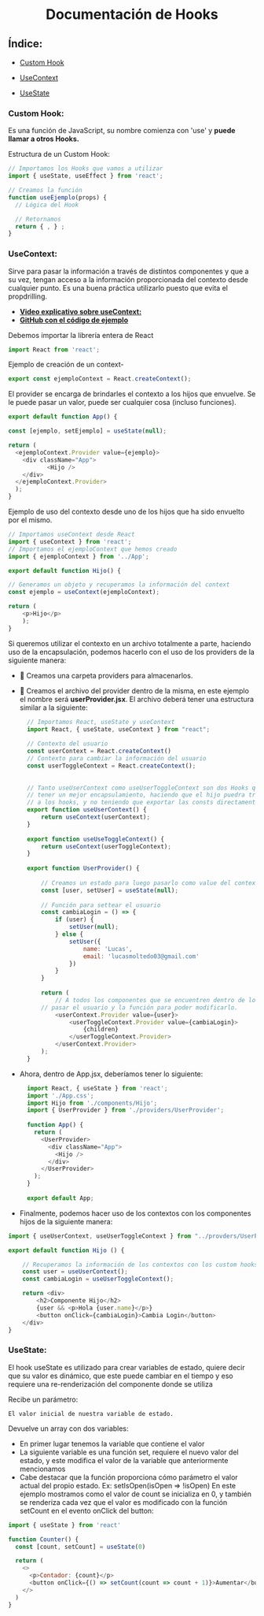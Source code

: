 <h1 align="center"> Documentación de Hooks </h1>

## Índice:
* [Custom Hook](#custom-hook)

* [UseContext](#usecontext)
  
* [UseState](#usestate)

### Custom Hook:
Es una función de JavaScript, su nombre comienza con 'use' y **puede llamar a otros Hooks.**

Estructura de un Custom Hook:

```javascript
// Importamos los Hooks que vamos a utilizar
import { useState, useEffect } from 'react';

// Creamos la función
function useEjemplo(props) {  
  // Lógica del Hook

  // Retornamos
  return { , } ;
}
```

### UseContext:

Sirve para pasar la información a través de distintos componentes y que a su vez, tengan acceso a la información proporcionada del contexto desde cualquier punto. Es una buena práctica utilizarlo puesto que evita el propdrilling.

- **[Video explicativo sobre useContext:](https://www.youtube.com/watch?v=Ae33_gdJgnQ)**
- **[GitHub con el código de ejemplo](https://github.com/GarajedeIdeas/CodePills-ReeactHooks-USECONTEXT)**

Debemos importar la librería entera de React
```javascript
import React from 'react';
```
Ejemplo de creación de un context-
```javascript
export const ejemploContext = React.createContext();
```
El provider se encarga de brindarles el contexto a los hijos que envuelve. Se le puede pasar un valor, puede ser cualquier cosa (incluso funciones).
```javascript
export default function App() {

const [ejemplo, setEjemplo] = useState(null);

return (
  <ejemploContext.Provider value={ejemplo}>
  	<div className="App">
           <Hijo />
  	</div>
  </ejemploContext.Provider>
  );
}
```
Ejemplo de uso del contexto desde uno de los hijos que ha sido envuelto por el mismo.
```javascript
// Importamos useContext desde React
import { useContext } from 'react';
// Importamos el ejemploContext que hemos creado
import { ejemploContext } from '../App';

export default function Hijo() {

// Generamos un objeto y recuperamos la información del context 
const ejemplo = useContext(ejemploContext);

return (
	<p>Hijo</p>
    );
}
```

Si queremos utilizar el contexto en un archivo totalmente a parte, haciendo uso de la encapsulación, podemos hacerlo con el uso de los providers de la siguiente manera:

- 📂 Creamos una carpeta providers para almacenarlos.
- 🔨 Creamos el archivo del provider dentro de la misma, en este ejemplo el nombre será **userProvider.jsx**. El archivo deberá tener una estructura similar a la siguiente:
  ```javascript
	// Importamos React, useState y useContext
	import React, { useState, useContext } from "react";
	
	// Contexto del usuario
	const userContext = React.createContext()
	// Contexto para cambiar la información del usuario
	const userToggleContext = React.createContext();
	
	
	// Tanto useUserContext como useUserToggleContext son dos Hooks que nos van a permitir
	// tener un mejor encapsulamiento, haciendo que el hijo puedra traer la info llamando 
	// a los hooks, y no teniendo que exportar las consts directamente.
	export function useUserContext() {
	    return useContext(userContext);
	}
	
	export function useUseToggleContext() {
	    return useContext(userToggleContext);
	}
	
	export function UserProvider() {
	
	    // Creamos un estado para luego pasarlo como value del contexto
	    const [user, setUser] = useState(null);
	
	    // Función para settear el usuario
	    const cambiaLogin = () => {
	        if (user) {
	            setUser(null);
	        } else {
	            setUser({
	                name: 'Lucas',
	                email: 'lucasmoltedo03@gmail.com'
	            })
	        }
	    }
	
	    return (
	        // A todos los componentes que se encuentren dentro de los providers les vamos a poder
  		// pasar el usuario y la función para poder modificarlo.
	        <userContext.Provider value={user}>
	            <userToggleContext.Provider value={cambiaLogin}>
	                {children}
	            </userToggleContext.Provider>
	        </userContext.Provider>
	    );
	}
	```
- Ahora, dentro de App.jsx, deberíamos tener lo siguiente:
  ```javascript
	import React, { useState } from 'react';
	import './App.css';
	import Hijo from './components/Hijo';
	import { UserProvider } from './providers/UserProvider';
	
	function App() {
	  return (
	    <UserProvider>
	      <div className="App">
	        <Hijo />
	      </div>
	    </UserProvider>
	  );
	}
	
	export default App;
	```

- Finalmente, podemos hacer uso de los contextos con los componentes hijos de la siguiente manera:
```javascript
import { useUserContext, useUserToggleContext } from "../provders/UserProvider";

export default function Hijo () {

    // Recuperamos la información de los contextos con los custom hooks
    const user = useUserContext();
    const cambiaLogin = useUserToggleContext();

    return <div>
        <h2>Componente Hijo</h2>
        {user && <p>Hola {user.name}</p>}
        <button onClick={cambiaLogin}>Cambia Login</button>
    </div>
}
```



### UseState:

El hook useState es utilizado para crear variables de estado, quiere decir que su valor es dinámico, que este puede cambiar en el tiempo y eso requiere una re-renderización del componente donde se utiliza

Recibe un parámetro:

    El valor inicial de nuestra variable de estado.

Devuelve un array con dos variables:

- En primer lugar tenemos la variable que contiene el valor
- La siguiente variable es una función set, requiere el nuevo valor del estado, y este modifica el valor de la variable que anteriormente mencionamos
- Cabe destacar que la función proporciona cómo parámetro el valor actual del propio estado. Ex: setIsOpen(isOpen => !isOpen)
En este ejemplo mostramos como el valor de count se inicializa en 0, y también se renderiza cada vez que el valor es modificado con la función setCount en el evento onClick del button:

```javascript
import { useState } from 'react'

function Counter() {
  const [count, setCount] = useState(0)

  return (
    <>
      <p>Contador: {count}</p>
      <button onClick={() => setCount(count => count + 1)}>Aumentar</button>
    </>
  )
}

```



